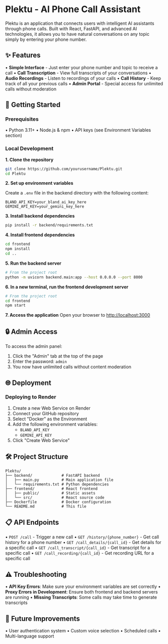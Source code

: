 # Plektu - AI Phone Call Assistant

Plektu is an application that connects users with intelligent AI assistants through phone calls. Built with React, FastAPI, and advanced AI technologies, it allows you to have natural conversations on any topic simply by entering your phone number.

## ✨ Features

• **Simple Interface** - Just enter your phone number and topic to receive a call
• **Call Transcription** - View full transcripts of your conversations
• **Audio Recordings** - Listen to recordings of your calls
• **Call History** - Keep track of all your previous calls
• **Admin Portal** - Special access for unlimited calls without moderation

## 🚀 Getting Started

### Prerequisites

• Python 3.11+
• Node.js & npm
• API keys (see Environment Variables section)

### Local Development

**1. Clone the repository**
```bash
git clone https://github.com/yourusername/Plektu.git
cd Plektu
```

**2. Set up environment variables**

Create a `.env` file in the backend directory with the following content:
```
BLAND_API_KEY=your_bland_ai_key_here
GEMINI_API_KEY=your_gemini_key_here
```

**3. Install backend dependencies**
```bash
pip install -r backend/requirements.txt
```

**4. Install frontend dependencies**
```bash
cd frontend
npm install
cd ..
```

**5. Run the backend server**
```bash
# From the project root
python -m uvicorn backend.main:app --host 0.0.0.0 --port 8000
```

**6. In a new terminal, run the frontend development server**
```bash
# From the project root
cd frontend
npm start
```

**7. Access the application**
Open your browser to [http://localhost:3000](http://localhost:3000)

## 🔒 Admin Access

To access the admin panel:
1. Click the "Admin" tab at the top of the page
2. Enter the password: `admin`
3. You now have unlimited calls without content moderation

## 🌐 Deployment

### Deploying to Render

1. Create a new Web Service on Render
2. Connect your GitHub repository
3. Select "Docker" as the Environment
4. Add the following environment variables:
   - `BLAND_API_KEY`
   - `GEMINI_API_KEY`
5. Click "Create Web Service"

## 🛠️ Project Structure

```
Plektu/
├── backend/             # FastAPI backend
│   ├── main.py          # Main application file
│   └── requirements.txt # Python dependencies
├── frontend/            # React frontend
│   ├── public/          # Static assets
│   └── src/             # React source code
├── Dockerfile           # Docker configuration
└── README.md            # This file
```

## 📋 API Endpoints

• `POST /call` - Trigger a new call
• `GET /history/{phone_number}` - Get call history for a phone number
• `GET /call_details/{call_id}` - Get details for a specific call
• `GET /call_transcript/{call_id}` - Get transcript for a specific call
• `GET /call_recording/{call_id}` - Get recording URL for a specific call

## ⚠️ Troubleshooting

• **API Key Errors**: Make sure your environment variables are set correctly
• **Proxy Errors in Development**: Ensure both frontend and backend servers are running
• **Missing Transcripts**: Some calls may take time to generate transcripts

## 🔮 Future Improvements

• User authentication system
• Custom voice selection
• Scheduled calls
• Multi-language support
